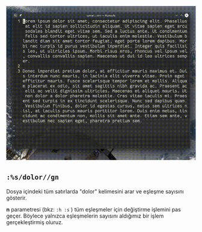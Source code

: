 ![](40.gif)

## `:%s/dolor//gn`

Dosya içindeki tüm satırlarda "dolor" kelimesini arar ve eşleşme sayısını gösterir.

**n** parametresi (bkz: `:h :s` ) tüm eşleşmeler için değiştirme işlemini pas geçer. Böylece yalnızca eşleşmelerin sayısını aldığımız bir işlem gerçekleştirmiş oluruz.

